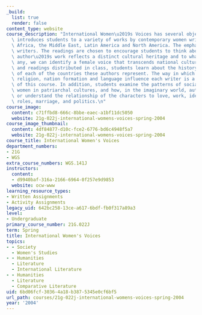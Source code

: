 ```yaml
---
_build:
  list: true
  render: false
content_type: website
course_description: "International Women\u2019s Voices has several objectives. It\
  \ introduces students to a variety of works by contemporary women writers from Asia,\
  \ Africa, the Middle East, Latin America and North America. The emphasis is on non-western\
  \ writers. The readings are chosen to encourage students to think about how each\
  \ author\u2019s work reflects a distinct cultural heritage and to what extent, if\
  \ any, we can identify a female voice that transcends national cultures. In lectures\
  \ and readings distributed in class, students learn about the history and culture\
  \ of each of the countries these authors represent. The way in which colonialism,\
  \ religion, nation formation and language influence each writer is a major concern\
  \ of this course. In addition, students examine the patterns of socialization of\
  \ women in patriarchal cultures, and how, in the imaginary world, authors resolve\
  \ or understand the relationship of the characters to love, work, identity, sex\
  \ roles, marriage, and politics.\n"
course_image:
  content: c71ffbd8-666c-8bbe-eaec-a1bf11dc5050
  website: 21g-022j-international-womens-voices-spring-2004
course_image_thumbnail:
  content: 4df84877-d10c-fce2-6776-bd6c4948f5a7
  website: 21g-022j-international-womens-voices-spring-2004
course_title: International Women's Voices
department_numbers:
- 21G
- WGS
extra_course_numbers: WGS.141J
instructors:
  content:
  - d9940baf-316a-2166-6964-0f257e9d9853
  website: ocw-www
learning_resource_types:
- Written Assignments
- Activity Assignments
legacy_uid: 642bc258-13ce-a617-6bdf-fb0f317a89a3
level:
- Undergraduate
primary_course_number: 21G.022J
term: Spring
title: International Women's Voices
topics:
- - Society
  - Women's Studies
- - Humanities
  - Literature
  - International Literature
- - Humanities
  - Literature
  - Comparative Literature
uid: 6bd06fcf-3036-4a18-b387-5345e0cf6bf5
url_path: courses/21g-022j-international-womens-voices-spring-2004
year: '2004'
---
```

